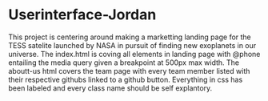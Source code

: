 # Userinterface-Jordan

This  project is centering around making a marketting landing page for the TESS satelite launched by NASA in pursuit of finding new exoplanets in our universe.
The index.html is coving all elements in landing page with @phone entailing the media query given a breakpoint at 500px max width. The aboutt-us html covers the team page with every team member listed with their respective githubs linked to a github button. Everything in css has been labeled and every class name should be self explantory.